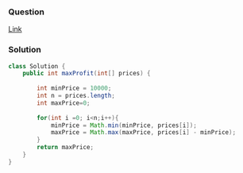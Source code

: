 ### Question 
[Link](https://leetcode.com/problems/best-time-to-buy-and-sell-stock/)

### Solution

```JAVA
class Solution {
    public int maxProfit(int[] prices) {
        
        int minPrice = 10000;
        int n = prices.length;
        int maxPrice=0;
        
        for(int i =0; i<n;i++){
            minPrice = Math.min(minPrice, prices[i]);
            maxPrice = Math.max(maxPrice, prices[i] - minPrice);
        }
        return maxPrice;
    }
}
```